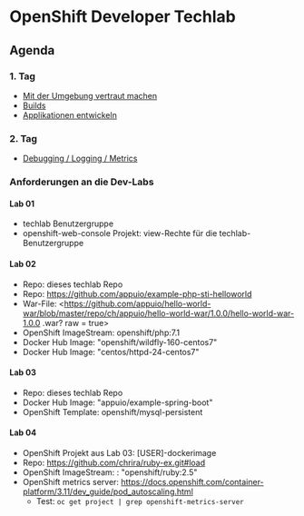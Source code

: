 # OpenShift Developer Techlab

## Agenda

### 1. Tag

- [Mit der Umgebung vertraut machen](01_using_oc_cli.md)
- [Builds](02_builds.md)
- [Applikationen entwickeln](03_develop.md)

### 2. Tag

- [Debugging / Logging / Metrics](04_debugging_logs_metrics.md)

### Anforderungen an die Dev-Labs

#### Lab 01

- techlab Benutzergruppe
- openshift-web-console Projekt: view-Rechte für die techlab-Benutzergruppe

#### Lab 02

- Repo: dieses techlab Repo
- Repo: <https://github.com/appuio/example-php-sti-helloworld>
- War-File: <https://github.com/appuio/hello-world-war/blob/master/repo/ch/appuio/hello-world-war/1.0.0/hello-world-war-1.0.0 .war? raw = true>
- OpenShift ImageStream: openshift/php:7.1
- Docker Hub Image: "openshift/wildfly-160-centos7"
- Docker Hub Image: "centos/httpd-24-centos7"

#### Lab 03

- Repo: dieses techlab Repo
- Docker Hub Image: "appuio/example-spring-boot"
- OpenShift Template: openshift/mysql-persistent

#### Lab 04

- OpenShift Projekt aus Lab 03: [USER]-dockerimage
- Repo: https://github.com/chrira/ruby-ex.git#load
- OpenShift ImageStream: : "openshift/ruby:2.5"
- OpenShift metrics server: <https://docs.openshift.com/container-platform/3.11/dev_guide/pod_autoscaling.html>
  - Test: `oc get project | grep openshift-metrics-server`
